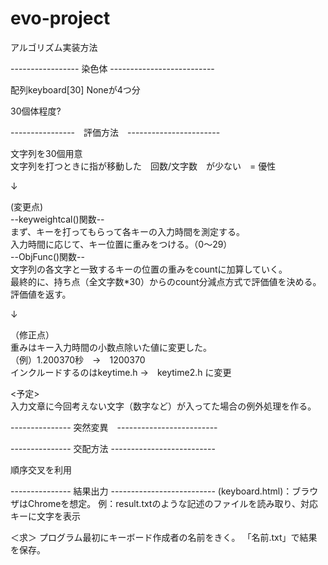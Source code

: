 # evo-project

アルゴリズム実装方法

----------------- 染色体 -------------------------- 

配列keyboard[30] Noneが4つ分 

30個体程度?

----------------　評価方法　-----------------------

文字列を30個用意  
文字列を打つときに指が移動した　回数/文字数　が少ない　= 優性  

↓

(変更点)  
--keyweightcal()関数--  
まず、キーを打ってもらって各キーの入力時間を測定する。  
入力時間に応じて、キー位置に重みをつける。（0〜29）  
--ObjFunc()関数--  
文字列の各文字と一致するキーの位置の重みをcountに加算していく。  
最終的に、持ち点（全文字数*30）からのcount分減点方式で評価値を決める。  
評価値を返す。  

↓

（修正点）  
重みはキー入力時間の小数点除いた値に変更した。  
（例）1.200370秒　→　1200370  
インクルードするのはkeytime.h →　keytime2.h に変更  

<予定>  
入力文章に今回考えない文字（数字など）が入ってた場合の例外処理を作る。  


--------------- 突然変異　-------------------------





--------------- 交配方法 --------------------------

順序交叉を利用


--------------- 結果出力 --------------------------
(keyboard.html)：ブラウザはChromeを想定。
例：result.txtのような記述のファイルを読み取り、対応キーに文字を表示

＜求＞
プログラム最初にキーボード作成者の名前をきく。
「名前.txt」で結果を保存。
